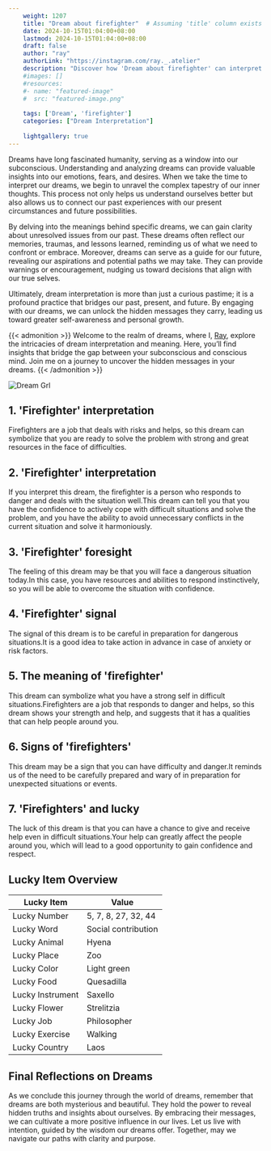 ```yaml
---
    weight: 1207
    title: "Dream about firefighter"  # Assuming 'title' column exists
    date: 2024-10-15T01:04:00+08:00
    lastmod: 2024-10-15T01:04:00+08:00
    draft: false
    author: "ray"
    authorLink: "https://instagram.com/ray._.atelier"
    description: "Discover how 'Dream about firefighter' can interpret your future and uncover its significant meanings in your life."
    #images: []
    #resources:
    #- name: "featured-image"
    #  src: "featured-image.png"
    
    tags: ['Dream', 'firefighter']
    categories: ["Dream Interpretation"]
    
    lightgallery: true
---
```

    
Dreams have long fascinated humanity, serving as a window into our subconscious. Understanding and analyzing dreams can provide valuable insights into our emotions, fears, and desires. When we take the time to interpret our dreams, we begin to unravel the complex tapestry of our inner thoughts. This process not only helps us understand ourselves better but also allows us to connect our past experiences with our present circumstances and future possibilities.

By delving into the meanings behind specific dreams, we can gain clarity about unresolved issues from our past. These dreams often reflect our memories, traumas, and lessons learned, reminding us of what we need to confront or embrace. Moreover, dreams can serve as a guide for our future, revealing our aspirations and potential paths we may take. They can provide warnings or encouragement, nudging us toward decisions that align with our true selves.

Ultimately, dream interpretation is more than just a curious pastime; it is a profound practice that bridges our past, present, and future. By engaging with our dreams, we can unlock the hidden messages they carry, leading us toward greater self-awareness and personal growth.

{{< admonition >}}
Welcome to the realm of dreams, where I, [Ray](https://instagram.com/ray._.atelier), explore the intricacies of dream interpretation and meaning. Here, you’ll find insights that bridge the gap between your subconscious and conscious mind. Join me on a journey to uncover the hidden messages in your dreams.
{{< /admonition >}}

![Dream Grl](https://cdn.pixabay.com/photo/2017/11/02/03/35/gothic-2910057_1280.jpg "Dream Grl")

## 1. 'Firefighter' interpretation
Firefighters are a job that deals with risks and helps, so this dream can symbolize that you are ready to solve the problem with strong and great resources in the face of difficulties.

## 2. 'Firefighter' interpretation
If you interpret this dream, the firefighter is a person who responds to danger and deals with the situation well.This dream can tell you that you have the confidence to actively cope with difficult situations and solve the problem, and you have the ability to avoid unnecessary conflicts in the current situation and solve it harmoniously.

## 3. 'Firefighter' foresight
The feeling of this dream may be that you will face a dangerous situation today.In this case, you have resources and abilities to respond instinctively, so you will be able to overcome the situation with confidence.

## 4. 'Firefighter' signal
The signal of this dream is to be careful in preparation for dangerous situations.It is a good idea to take action in advance in case of anxiety or risk factors.

## 5. The meaning of 'firefighter'
This dream can symbolize what you have a strong self in difficult situations.Firefighters are a job that responds to danger and helps, so this dream shows your strength and help, and suggests that it has a qualities that can help people around you.

## 6. Signs of 'firefighters'
This dream may be a sign that you can have difficulty and danger.It reminds us of the need to be carefully prepared and wary of in preparation for unexpected situations or events.

## 7. 'Firefighters' and lucky
The luck of this dream is that you can have a chance to give and receive help even in difficult situations.Your help can greatly affect the people around you, which will lead to a good opportunity to gain confidence and respect.

## Lucky Item Overview
| Lucky Item          | Value              |
|---------------|--------------------|
| Lucky Number        | 5, 7, 8, 27, 32, 44  |
| Lucky Word          | Social contribution |
| Lucky Animal        | Hyena |
| Lucky Place         | Zoo     |
| Lucky Color         | Light green     |
| Lucky Food          | Quesadilla      |
| Lucky Instrument    | Saxello |
| Lucky Flower        | Strelitzia    |
| Lucky Job           | Philosopher       |
| Lucky Exercise      | Walking  |
| Lucky Country       | Laos    |


##  Final Reflections on Dreams

As we conclude this journey through the world of dreams, remember that dreams are both mysterious and beautiful. They hold the power to reveal hidden truths and insights about ourselves. By embracing their messages, we can cultivate a more positive influence in our lives. Let us live with intention, guided by the wisdom our dreams offer. Together, may we navigate our paths with clarity and purpose.
